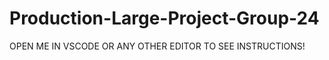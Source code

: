 # Production-Large-Project-Group-24

OPEN ME IN VSCODE OR ANY OTHER EDITOR TO SEE INSTRUCTIONS!

<!---
Steps on setting up environment

Things you should already have
- nodejs
- nodemon

<double check> node --version / nodemon --version

*** Make sure to create and checkout a new branch based off of main before proceeding!!! ***

==================================
Connecting to the mongoDB database
==================================

<go to> From the terminal/commandLine > navigate to project folder

<if> You do not have a .gitignore with the following content
    <terminal cmd> touch .gitignore
        <contents>
        node_modules
        .env
        .DS_Store

<terminal cmd> touch .env
    <contents>
    MONGODB_URI="mongodb+srv://group24:COP4331@cluster0.5zgrn.mongodb.net/COP4331?retryWrites=true&w=majority"

<terminal cmd> sudo npm start
    <caution> running the command may throw some errors
        <what if> Error: Cannot find module 'express'
            <terminal cmd> npm install express

        <what if> Error: Cannot find module 'dotenv'
            <terminal cmd> npm install dotenv

<you can now test api endpoints locally!>
    <URL> http://localhost:5000/api/< replace w/ api endpoint>

===============================
Connecting to the Heroku Server
===============================

<terminal cmd> sudo npm install -g heroku

<terminal cmd> sudo npm install dotenv

<terminal cmd> heroku login

<if> You do not have a frontend/.gitignore with the following content
    <go to> frontend folder
        <terminal cmd> touch .gitignore
            <contents>
            # See https://help.github.com/articles/ignoring-files/ for more about ignoring files.

            # dependencies
            /node_modules
            /.pnp
            .pnp.js

            # testing
            /coverage

            # production
            # /build

            # misc
            .DS_Store
            .env.local
            .env.development.local
            .env.test.local
            .env.production.local

            npm-debug.log*
            yarn-debug.log*
            yarn-error.log*

<terminal cmd> git config --global user.email "<your email>"

<terminal cmd> git config --global user.name "<your name>"

=======================
Starting Local Testing!
=======================

<please note> open two terminals!

    <terminal one> navigate to root project directory

    <terminal two> navigate to frontend directory

<terminal two cmd> npm install -g react-scripts

<terminal two cmd> npm install

<terminal one cmd> sudo npm start

<terminal two cmd> sudo npm start


Packages installed Danny:
npm install bootstrap --save
npm install react-web-tabs --save
npm install --save react-router-dom
npm install antd
npm install react-table
npm install --save @ant-design/icons
sudo npm install react-bootstrap
npm install @restart/context
npm install @restart/hooks
npm install @types/invariant
npm install @types/prop-types
npm install --save prop-types
sudo npm i react-bootstrap
npm install @types/react


===============================
Email Verification Dependencies
===============================

Source: https://nodemailer.com/about/

<terminal cmd> npm install nodemailer

<go to> .env file
    <add content>
    EMAIL_USER="health.n.wellness.service@gmail.com"
    EMAIL_PASSWORD="COP4331@24"

<IMPORTANT> you MUST change the html link (line 19 sendEmail.js) based on the environment are currently working on!

================
JWT Dependencies
================

<terminal cmd> sudo npm install jsonwebtoken

<terminal cmd> sudo npm install dotenv
   (you may have done this previously. Also do this in the server directory and the Frontend directory)

<go to> .env file
    <add content>
    ACCESS_TOKEN_SECRET=secret

--->
